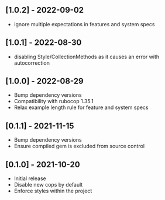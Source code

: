 ## [1.0.2] - 2022-09-02

- ignore multiple expectations in features and system specs

## [1.0.1] - 2022-08-30

- disabling Style/CollectionMethods as it causes an error with autocorrection

## [1.0.0] - 2022-08-29

- Bump dependency versions
- Compatibility with rubocop 1.35.1
- Relax example length rule for feature and system specs

## [0.1.1] - 2021-11-15

- Bump dependency versions
- Ensure compiled gem is excluded from source control

## [0.1.0] - 2021-10-20

- Initial release
- Disable new cops by default
- Enforce styles within the project


